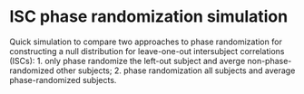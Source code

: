 # ISC phase randomization simulation
Quick simulation to compare two approaches to phase randomization for constructing a null distribution for leave-one-out intersubject correlations (ISCs): 1. only phase randomize the left-out subject and averge non-phase-randomized other subjects; 2. phase randomization all subjects and average phase-randomized subjects.
